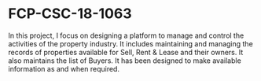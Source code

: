 # FCP-CSC-18-1063
In this project, I focus on designing a platform to manage and control the activities of the property industry. It includes maintaining and managing the records of properties available for Sell, Rent &amp; Lease and their owners. It also maintains the list of Buyers. It has been designed to make available information as and when required. 
